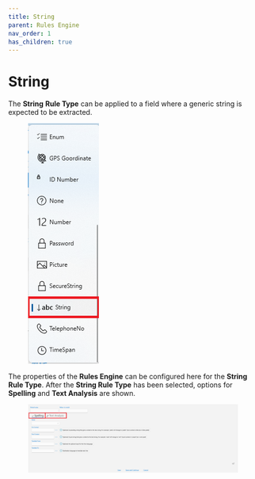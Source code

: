 ```yaml
---
title: String
parent: Rules Engine
nav_order: 1
has_children: true
---
```


# String

The **String** **Rule Type** can be applied to a field where a generic string is expected to be extracted.

<figure><img src="../../.gitbook/assets/image (27) (2).png" alt=""><figcaption></figcaption></figure>

The properties of the **Rules Engine** can be configured here for the **String Rule Type**. After the **String Rule Type** has been selected, options for **Spelling** and **Text Analysis** are shown.

<figure><img src="../../.gitbook/assets/image (4) (3) (1).png" alt=""><figcaption></figcaption></figure>

